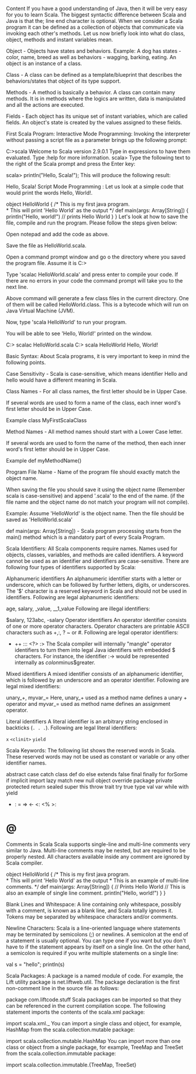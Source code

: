 Content
If you have a good understanding of Java, then it will be very easy for you to learn Scala. The biggest syntactic difference between Scala and Java is that the; line end character is optional. When we consider a Scala program it can be defined as a collection of objects that communicate via invoking each other's methods. Let us now briefly look into what do class, object, methods and instant variables mean.

Object - Objects have states and behaviors. Example: A dog has states - color, name, breed as well as behaviors - wagging, barking, eating. An object is an instance of a class.

Class - A class can be defined as a template/blueprint that describes the behaviors/states that object of its type support.

Methods - A method is basically a behavior. A class can contain many methods. It is in methods where the logics are written, data is manipulated and all the actions are executed.

Fields - Each object has its unique set of instant variables, which are called fields. An object's state is created by the values assigned to these fields.

First Scala Program:
Interactive Mode Programming:
Invoking the interpreter without passing a script file as a parameter brings up the following prompt:

C:\>scala
Welcome to Scala version 2.9.0.1
Type in expressions to have them evaluated.
Type :help for more information.
scala>
Type the following text to the right of the Scala prompt and press the Enter key:

scala> println("Hello, Scala!");
This will produce the following result:

Hello, Scala!
Script Mode Programming :
Let us look at a simple code that would print the words Hello, World!.

object HelloWorld {
   /* This is my first java program.  
    * This will print 'Hello World' as the output
    */
   def main(args: Array[String]) {
      println("Hello, world!") // prints Hello World
   }
}
Let's look at how to save the file, compile and run the program. Please follow the steps given below:

Open notepad and add the code as above.

Save the file as HelloWorld.scala.

Open a command prompt window and go o the directory where you saved the program file. Assume it is C:\>

Type 'scalac HelloWorld.scala' and press enter to compile your code. If there are no errors in your code the command prompt will take you to the next line.

Above command will generate a few class files in the current directory. One of them will be called HelloWorld.class. This is a bytecode which will run on Java Virtual Machine (JVM).

Now, type 'scala HelloWorld' to run your program.

You will be able to see 'Hello, World!' printed on the window.

C:\> scalac HelloWorld.scala
C:\> scala HelloWorld
Hello, World!
 

Basic Syntax:
About Scala programs, it is very important to keep in mind the following points.

Case Sensitivity - Scala is case-sensitive, which means identifier Hello and hello would have a different meaning in Scala.

Class Names - For all class names, the first letter should be in Upper Case.

If several words are used to form a name of the class, each inner word's first letter should be in Upper Case.

Example class MyFirstScalaClass

Method Names - All method names should start with a Lower Case letter.

If several words are used to form the name of the method, then each inner word's first letter should be in Upper Case.

Example def myMethodName()

Program File Name - Name of the program file should exactly match the object name.

When saving the file you should save it using the object name (Remember scala is case-sensitive) and append '.scala' to the end of the name. (if the file name and the object name do not match your program will not compile).

Example: Assume 'HelloWorld' is the object name. Then the file should be saved as 'HelloWorld.scala'

def main(args: Array[String]) - Scala program processing starts from the main() method which is a mandatory part of every Scala Program.

 

Scala Identifiers:
All Scala components require names. Names used for objects, classes, variables, and methods are called identifiers. A keyword cannot be used as an identifier and identifiers are case-sensitive. There are following four types of identifiers supported by Scala:

Alphanumeric identifiers
An alphanumeric identifier starts with a letter or underscore, which can be followed by further letters, digits, or underscores. The '$' character is a reserved keyword in Scala and should not be used in identifiers. Following are legal alphanumeric identifiers:

age, salary, _value,  __1_value
Following are illegal identifiers:

$salary, 123abc, -salary
Operator identifiers
An operator identifier consists of one or more operator characters. Operator characters are printable ASCII characters such as +,:, ? ~ or #. Following are legal operator identifiers:

+ ++ ::: <?> :>
The Scala compiler will internally "mangle" operator identifiers to turn them into legal Java identifiers with embedded $ characters. For instance, the identifier :-> would be represented internally as $colon$minus$greater.

Mixed identifiers
A mixed identifier consists of an alphanumeric identifier, which is followed by an underscore and an operator identifier. Following are legal mixed identifiers:

unary_+,  myvar_=
Here, unary_+ used as a method name defines a unary + operator and myvar_= used as method name defines an assignment operator.

Literal identifiers
A literal identifier is an arbitrary string enclosed in backticks (` . . . `). Following are legal literal identifiers:

`x` `<clinit>` `yield`
 

Scala Keywords:
The following list shows the reserved words in Scala. These reserved words may not be used as constant or variable or any other identifier names.

abstract	case	catch	class
def	do	else	extends
false	final	finally	for
forSome	if	implicit	import
lazy	match	new	null
object	override	package	private
protected	return	sealed	super
this	throw	trait	try
true	type	val	var
while	with	yield	 
-	:	=	=>
<-	<:	<%	>:
#	@	 	 
 

Comments in Scala
Scala supports single-line and multi-line comments very similar to Java. Multi-line comments may be nested, but are required to be properly nested. All characters available inside any comment are ignored by Scala compiler.

object HelloWorld {
   /* This is my first java program.  
    * This will print 'Hello World' as the output
    * This is an example of multi-line comments.
    */
   def main(args: Array[String]) {
      // Prints Hello World
      // This is also an example of single line comment.
      println("Hello, world!") 
   }
}
 

Blank Lines and Whitespace:
A line containing only whitespace, possibly with a comment, is known as a blank line, and Scala totally ignores it. Tokens may be separated by whitespace characters and/or comments.

 

Newline Characters:
Scala is a line-oriented language where statements may be terminated by semicolons (;) or newlines. A semicolon at the end of a statement is usually optional. You can type one if you want but you don't have to if the statement appears by itself on a single line. On the other hand, a semicolon is required if you write multiple statements on a single line:

val s = "hello"; println(s)
 

Scala Packages:
A package is a named module of code. For example, the Lift utility package is net.liftweb.util. The package declaration is the first non-comment line in the source file as follows:

package com.liftcode.stuff
Scala packages can be imported so that they can be referenced in the current compilation scope. The following statement imports the contents of the scala.xml package:

import scala.xml._
You can import a single class and object, for example, HashMap from the scala.collection.mutable package:

import scala.collection.mutable.HashMap
You can import more than one class or object from a single package, for example, TreeMap and TreeSet from the scala.collection.immutable package:

import scala.collection.immutable.{TreeMap, TreeSet}